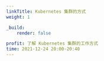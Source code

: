 ```yaml
---
linkTitle: Kubernetes 集群的方式
weight: 1

_build:
    render: false

profit: 了解 Kubernetes 集群的工作方式
time: 2021-12-24 20:00-20:40
---
```

